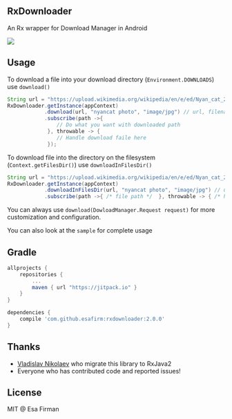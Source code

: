 ## RxDownloader

An Rx wrapper for Download Manager in Android

![](https://raw.githubusercontent.com/esafirm/RxDownloader/master/art/sample.gif)

## Usage

To download a file into your download directory (`Environment.DOWNLOADS`) use `download()`

```java
String url = "https://upload.wikimedia.org/wikipedia/en/e/ed/Nyan_cat_250px_frame.PNG";
RxDownloader.getInstance(appContext)
            .download(url, "nyancat photo", "image/jpg") // url, filename, and mimeType
            .subscribe(path ->{
                // Do what you want with downloaded path
             }, throwable -> {
                // Handle download faile here
             });
```

To download file into the directory on the filesystem (`Context.getFilesDir()`) use `downloadInFilesDir()`

```java
String url = "https://upload.wikimedia.org/wikipedia/en/e/ed/Nyan_cat_250px_frame.PNG";
RxDownloader.getInstance(appContext)
            .downloadInFilesDir(url, "nyancat photo", "image/jpg") // url, filename, and mimeType
            .subscribe(path ->{ /* file path */  }, throwable -> { /* handle error */ });
```

You can always use `download(DowloadManager.Request request)` for more customization and configuration. 


You can also look at the `sample` for complete usage

## Gradle

```groovy
allprojects {
    repositories {
        ...
        maven { url "https://jitpack.io" }
    }
}
```

```groovy
dependencies {
    compile 'com.github.esafirm:rxdownloader:2.0.0'
}
```

## Thanks

- [Vladislav Nikolaev](https://github.com/VladislavNikolaev) who migrate this library to RxJava2 
- Everyone who has contributed code and reported issues!

## License

MIT @ Esa Firman


